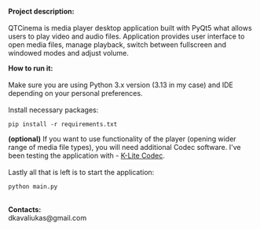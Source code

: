 <strong>Project description:</strong><br>
<br>
QTCinema is media player desktop application built with PyQt5 what allows users to play video and audio files.
Application provides user interface to open media files, manage playback, switch between fullscreen and windowed modes 
and adjust volume.<br>

<strong>How to run it: </strong><br>
<br>
Make sure you are using Python 3.x version (3.13 in my case) and IDE depending on your personal preferences.<br>
<br>
Install necessary packages:
  ```
  pip install -r requirements.txt
  ```
<strong>(optional)</strong> If you want to use functionality of the player (opening wider range of media file types), 
you will need 
additional Codec software. I've been testing the application with - <a href="https://codecguide.com/download_k-lite_codec_pack_standard.htm">K-Lite Codec</a>.<br>
<br>
Lastly all that is left is to start the application:<br>
  ```
python main.py
  ```
<br>
<strong>Contacts:</strong><br>
dkavaliukas@gmail.com

